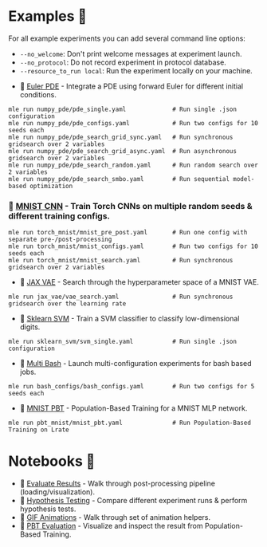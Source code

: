 # Examples :school_satchel:

For all example experiments you can add several command line options:

- `--no_welcome`: Don't print welcome messages at experiment launch.
- `--no_protocol`: Do not record experiment in protocol database.
- `--resource_to_run local`: Run the experiment locally on your machine.

* :page_facing_up: [Euler PDE](https://github.com/RobertTLange/mle-toolbox/tree/main/examples/numpy_pde) - Integrate a PDE using forward Euler for different initial conditions.

```
mle run numpy_pde/pde_single.yaml             # Run single .json configuration  
mle run numpy_pde/pde_configs.yaml            # Run two configs for 10 seeds each
mle run numpy_pde/pde_search_grid_sync.yaml   # Run synchronous gridsearch over 2 variables
mle run numpy_pde/pde_search_grid_async.yaml  # Run asynchronous gridsearch over 2 variables
mle run numpy_pde/pde_search_random.yaml      # Run random search over 2 variables
mle run numpy_pde/pde_search_smbo.yaml        # Run sequential model-based optimization
```

### :page_facing_up: [MNIST CNN](https://github.com/RobertTLange/mle-toolbox/tree/main/examples/torch_mnist) - Train Torch CNNs on multiple random seeds & different training configs.

```
mle run torch_mnist/mnist_pre_post.yaml       # Run one config with separate pre-/post-processing
mle run torch_mnist/mnist_configs.yaml        # Run two configs for 10 seeds each
mle run torch_mnist/mnist_search.yaml         # Run synchronous gridsearch over 2 variables
```

* :page_facing_up: [JAX VAE](https://github.com/RobertTLange/mle-toolbox/tree/main/examples/jax_vae) - Search through the hyperparameter space of a MNIST VAE.

```
mle run jax_vae/vae_search.yaml               # Run synchronous gridsearch over the learning rate
```

* :page_facing_up: [Sklearn SVM](https://github.com/RobertTLange/mle-toolbox/tree/main/examples/sklearn_svm) - Train a SVM classifier to classify low-dimensional digits.

```
mle run sklearn_svm/svm_single.yaml           # Run single .json configuration
```

* :page_facing_up: [Multi Bash](https://github.com/RobertTLange/mle-toolbox/tree/main/examples/bash_configs) - Launch multi-configuration experiments for bash based jobs.

```
mle run bash_configs/bash_configs.yaml        # Run two configs for 5 seeds each
```

* :page_facing_up: [MNIST PBT](https://github.com/RobertTLange/mle-toolbox/tree/main/examples/pbt_mnist) - Population-Based Training for a MNIST MLP network.

```
mle run pbt_mnist/mnist_pbt.yaml              # Run Population-Based Training on Lrate
```

# Notebooks :pencil:

- :notebook: [Evaluate Results](notebooks/evaluate_results.ipynb) - Walk through post-processing pipeline (loading/visualization).
- :notebook: [Hypothesis Testing](notebooks/hypothesis_testing.ipynb) - Compare different experiment runs & perform hypothesis tests.
- :notebook: [GIF Animations](notebooks/animate_results.ipynb) - Walk through set of animation helpers.
- :notebook: [PBT Evaluation](notebooks/inspect_pbt.ipynb) - Visualize and inspect the result from Population-Based Training.
